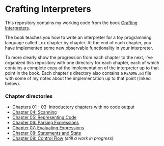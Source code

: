 # Crafting Interpreters
This repository contains my working code from the book [Crafting Interpreters](https://craftinginterpreters.com/).

The book teaches you how to write an interpreter for a toy programming language called Lox chapter by chapter. At the end of each chapter, you have implemented some new observable functionality in your interpreter.

To more clearly show the progression from each chapter to the next, I've organized this repository with one directory for each chapter, each of which contains a complete copy of the implementation of the interpreter up to that point in the book. Each chapter's directory also contains a `README.md` file with some of my notes about the implementation up to that point (linked below).

### Chapter directories
- Chapters 01 - 03: Introductory chapters with no code output
- [Chapter 04: Scanning](./04-scanning/README.md)
- [Chapter 05: Representing Code](./05-representing-code/README.md)
- [Chapter 06: Parsing Expressions](./06-parsing-expressions/README.md)
- [Chapter 07: Evaluating Expressions](./07-evaluating-expressions/README.md)
- [Chapter 08: Statements and State](./08-statements-and-state/README.md)
- [Chapter 09: Control Flow](./09-control-flow/README.md) _(still a work in progress)_
